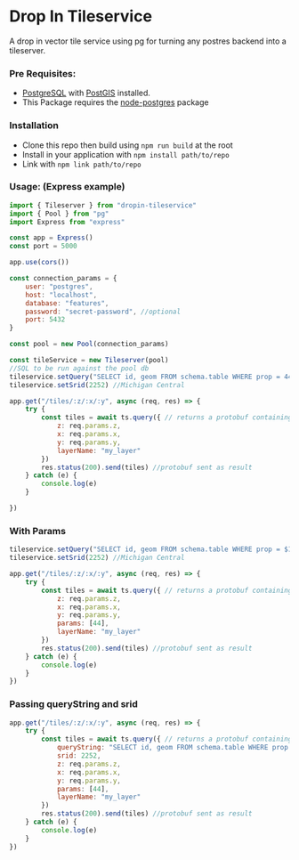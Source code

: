  # Drop In Tileservice

A drop in vector tile service using pg for turning any postres backend into a tileserver.

### Pre Requisites:

- [PostgreSQL](https://www.postgresql.org/) with [PostGIS](http://postgis.net/) installed.
- This Package requires the [node-postgres](https://node-postgres.com/) package

### Installation 

- Clone this repo then build using `npm run build` at the root
- Install in your application with `npm install path/to/repo`
- Link with `npm link path/to/repo`

### Usage: (Express example)

```javascript
import { Tileserver } from "dropin-tileservice"
import { Pool } from "pg"
import Express from "express"

const app = Express()
const port = 5000

app.use(cors())

const connection_params = {
    user: "postgres",
    host: "localhost",
    database: "features",
    password: "secret-password", //optional
    port: 5432
}

const pool = new Pool(connection_params)

const tileService = new Tileserver(pool)
//SQL to be run against the pool db
tileservice.setQuery("SELECT id, geom FROM schema.table WHERE prop = 44") 
tileservice.setSrid(2252) //Michigan Central

app.get("/tiles/:z/:x/:y", async (req, res) => {
    try {
        const tiles = await ts.query({ // returns a protobuf containing tile geometries and properties
            z: req.params.z,
            x: req.params.x,
            y: req.params.y,
            layerName: "my_layer"
        })
        res.status(200).send(tiles) //protobuf sent as result 
    } catch (e) {
        console.log(e)
    }

})

```

### With Params
```javascript
tileservice.setQuery("SELECT id, geom FROM schema.table WHERE prop = $1") 
tileservice.setSrid(2252) //Michigan Central

app.get("/tiles/:z/:x/:y", async (req, res) => {
    try {
        const tiles = await ts.query({ // returns a protobuf containing tile geometries and properties
            z: req.params.z,
            x: req.params.x,
            y: req.params.y,
            params: [44], 
            layerName: "my_layer"
        })
        res.status(200).send(tiles) //protobuf sent as result 
    } catch (e) {
        console.log(e)
    }
})
```

### Passing queryString and srid

```javascript
app.get("/tiles/:z/:x/:y", async (req, res) => {
    try {
        const tiles = await ts.query({ // returns a protobuf containing tile geometries and properties
            queryString: "SELECT id, geom FROM schema.table WHERE prop = $1",
            srid: 2252,
            z: req.params.z,
            x: req.params.x,
            y: req.params.y,
            params: [44], 
            layerName: "my_layer"
        })
        res.status(200).send(tiles) //protobuf sent as result 
    } catch (e) {
        console.log(e)
    }
})
```

